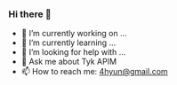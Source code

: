 ### Hi there 👋

- 🔭 I’m currently working on ...
- 🌱 I’m currently learning ...
- 🤔 I’m looking for help with ...
- 💬 Ask me about Tyk APIM
- 📫 How to reach me: 4hyun@gmail.com
